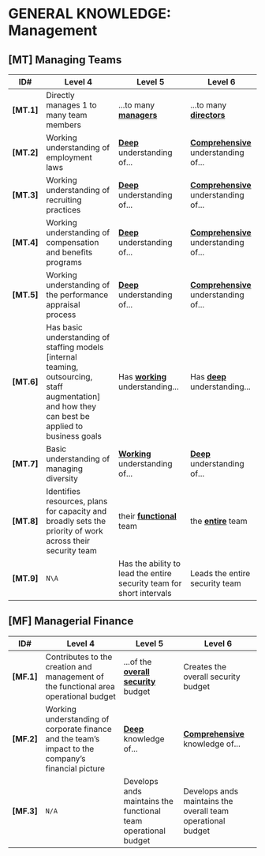 # GENERAL KNOWLEDGE: Management

<!--- Basic constructs needed by managers --->

## [MT] Managing Teams

| ID#         | Level 4 | Level 5 | Level 6 |
| ----        | ------- | ------ | ------- | 
| **[MT.1]** |Directly manages 1 to many team members|...to many <ins>**managers**</ins>| ...to many <ins>**directors**</ins> |
| **[MT.2]** |Working understanding of employment laws|<ins>**Deep**</ins> understanding of...| <ins>**Comprehensive**</ins> understanding of... |
| **[MT.3]** |Working understanding of recruiting practices|<ins>**Deep**</ins> understanding of...| <ins>**Comprehensive**</ins> understanding of... |
| **[MT.4]** |Working understanding of compensation and benefits programs|<ins>**Deep**</ins> understanding of...| <ins>**Comprehensive**</ins> understanding of... |
| **[MT.5]** |Working understanding of the performance appraisal process|<ins>**Deep**</ins> understanding of...| <ins>**Comprehensive**</ins> understanding of... |
| **[MT.6]** | Has basic understanding of staffing models [internal teaming, outsourcing, staff augmentation] and how they can best be applied to business goals|Has <ins>**working**</ins> understanding...| Has <ins>**deep**</ins> understanding... |
| **[MT.7]** |Basic understanding of managing diversity|<ins>**Working**</ins> understanding of...| <ins>**Deep**</ins> understanding of...|
| **[MT.8]** |Identifies resources, plans for capacity and broadly sets the priority of work across their security team|their <ins>**functional**</ins> team| the <ins>**entire**</ins> team|
| **[MT.9]** |`N\A`|Has the ability to lead the entire security team for short intervals| Leads the entire security team |

<!--- Add comments here for this area --->

## [MF] Managerial Finance

| ID#          | Level 4| Level 5 | Level 6 |
| ----        | ------- | ------ | -------- |
| **[MF.1]** |Contributes to the creation and management of the functional area operational budget|...of the <ins>**overall security**</ins> budget| Creates the overall security budget |
| **[MF.2]** |Working understanding of corporate finance and the team’s impact to the company’s financial picture|<ins>**Deep**</ins> knowledge of...| <ins>**Comprehensive**</ins> knowledge of...
| **[MF.3]** |`N/A`|Develops ands maintains the functional team operational budget| Develops ands maintains the overall team operational budget |
